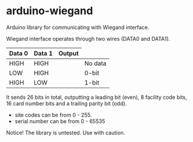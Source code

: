 arduino-wiegand
===============

Arduino library for communicating with Wiegand interface.

Wiegand interface operates through two wires (DATA0 and DATA1).

<table>
<thead><tr><th>Data 0</th><th>Data 1</th><th>Output</th></tr></thead>
<tbody>
<tr><td align=left>HIGH</td><td align=left>HIGH</td><td></td><td align=left>No data</td></tr>
<tr><td align=left>LOW</td><td align=left>HIGH</td><td></td><td align=left>0-bit</td></tr>
<tr><td align=left>HIGH</td><td align=left>LOW</td><td></td><td align=left>1-bit</td></tr>
</table>

It sends 26 bits in total, outputting a leading bit (even), 8 facility code bits, 16 card number bits and a trailing parity bit (odd).

 * site codes can be from 0 - 255.
 * serial number can be from 0 - 65535

Notice!
The library is untested. Use with caution.
